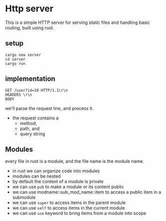 # Http server

This is a simple HTTP server for serving static files and handling basic routing, built using rust.


## setup

```shell
cargo new server
cd server
cargo run
```

## implementation

```text
GET /user?id=10 HTTP/1.1\r\n
HEADERS \r\n
BODY
```

we'll parse the request line, and process it.
- the request contains a 
  - method, 
  - path, and 
  - query string

## Modules

every file in rust is a module, and the file name is the module name.

- in rust we can organize code into modules
- modules can be nested
- by default the content of a module is private
- we can use `pub` to make a module or its content public
- we can use modname::sub_mod_name::item to access a public item in a submodule
- we can use `super` to access items in the parent module
- we can use `self` to access items in the current module
- we can use `use` keyword to bring items from a module into scope